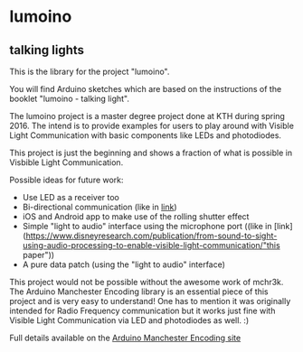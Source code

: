 
# lumoino
## talking lights

This is the library for the project "lumoino". 

You will find Arduino sketches which are based on the instructions of the booklet "lumoino - talking light".

The lumoino project is a master degree project done at KTH during spring 2016.
The intend is to provide examples for users to play around with Visible Light Communication with basic components like LEDs and photodiodes.

This project is just the beginning and shows a fraction of what is possible in Visbible Light Communication.

Possible ideas for future work:
- Use LED as a receiver too
- Bi-directional communication (like in [link](http://www.merl.com/publications/docs/TR2003-35.pdf "this paper"))
- iOS and Android app to make use of the rolling shutter effect
- Simple "light to audio" interface using the microphone port ((like in [link](https://www.disneyresearch.com/publication/from-sound-to-sight-using-audio-processing-to-enable-visible-light-communication/"this paper"))
- A pure data patch (using the "light to audio" interface)


This project would not be possible without the awesome work of mchr3k. The Arduino Manchester Encoding library is an essential piece of this project and is very easy to understand! One has to mention it was originally intended for Radio Frequency communication but it works just fine with Visible Light Communication via LED and photodiodes as well. :)

Full details available on the [Arduino Manchester Encoding site](http://mchr3k.github.com/arduino-libs-manchester/)
